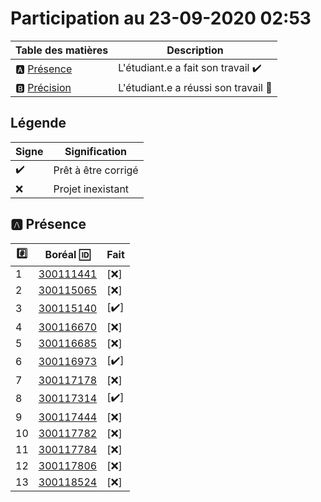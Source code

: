 # Participation au 23-09-2020 02:53

| Table des matières            | Description                                             |
|-------------------------------|---------------------------------------------------------|
| :a: [Présence](#a-présence)   | L'étudiant.e a fait son travail    :heavy_check_mark:   |
| :b: [Précision](#b-précision) | L'étudiant.e a réussi son travail  :tada:               |

## Légende

| Signe              | Signification                 |
|--------------------|-------------------------------|
| :heavy_check_mark: | Prêt à être corrigé           |
| :x:                | Projet inexistant             |

## :a: Présence

|:hash:| Boréal :id:                | Fait               |
|------|----------------------------|--------------------|
| 1 | [300111441](../300111441/README.md) | [:x:] |
| 2 | [300115065](../300115065/README.md) | [:x:] |
| 3 | [300115140](../300115140/README.md) | [:heavy_check_mark:] |
| 4 | [300116670](../300116670/README.md) | [:x:] |
| 5 | [300116685](../300116685/README.md) | [:x:] |
| 6 | [300116973](../300116973/README.md) | [:heavy_check_mark:] |
| 7 | [300117178](../300117178/README.md) | [:x:] |
| 8 | [300117314](../300117314/README.md) | [:heavy_check_mark:] |
| 9 | [300117444](../300117444/README.md) | [:x:] |
| 10 | [300117782](../300117782/README.md) | [:x:] |
| 11 | [300117784](../300117784/README.md) | [:x:] |
| 12 | [300117806](../300117806/README.md) | [:x:] |
| 13 | [300118524](../300118524/README.md) | [:x:] |
